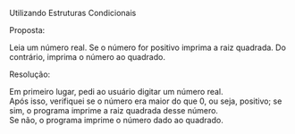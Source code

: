 Utilizando Estruturas Condicionais

Proposta: 

Leia um número real. Se o número for positivo imprima a raiz quadrada. Do contrário, imprima o número ao quadrado.

Resolução:

Em primeiro lugar, pedi ao usuário digitar um número real.   
Após isso, verifiquei se o número era maior do que 0, ou seja, positivo; se sim, o programa imprime a raiz quadrada desse número.   
Se não, o programa imprime o número dado ao quadrado.
